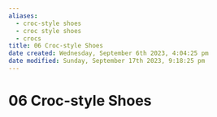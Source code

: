```yaml
---
aliases:
  - croc-style shoes
  - croc style shoes
  - crocs
title: 06 Croc-style Shoes
date created: Wednesday, September 6th 2023, 4:04:25 pm
date modified: Sunday, September 17th 2023, 9:18:25 pm
---
```


# 06 Croc-style Shoes
